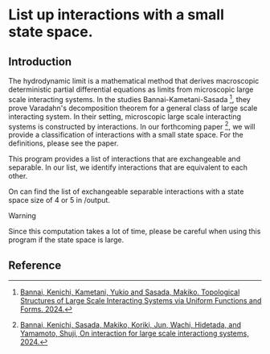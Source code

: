 # List up interactions with a small state space.
## Introduction
The hydrodynamic limit is a mathematical method that derives macroscopic deterministic partial differential equations as limits from microscopic large scale interacting systems. 
In the studies Bannai-Kametani-Sasada [^BKS], they prove Varadahn's decomposition theorem for a general class of large scale interacting system. 
In their setting, microscopic large scale interacting systems is constructed by interactions. 
In our forthcoming paper [^BKSWY], we will provide a classification of interactions with a small state space.
For the definitions, please see the paper.

This program provides a list of interactions that are exchangeable and separable. 
In our list, we identify interactions that are equivalent to each other.

On can find the list of exchangeable separable interactions with a state space size of 4 or 5 in /output.

> [!WARNING]
> Since this computation takes a lot of time, please be careful when using this program if the state space is large.

## Reference
[^BKS]: [Bannai, Kenichi, Kametani, Yukio and Sasada, Makiko. Topological Structures of Large Scale Interacting Systems via Uniform Functions and Forms. 2024.](https://arxiv.org/abs/2009.04699)
[^BKSWY]: [Bannai, Kenichi, Sasada, Makiko, Koriki, Jun, Wachi, Hidetada, and Yamamoto, Shuji, On interaction for large scale interactiong systems, 2024.](https://arxiv.org/abs/2410.06778)

